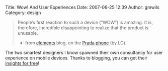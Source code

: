 Title: Wow! And User Experiences
Date: 2007-06-25 12:39
Author: gmwils
Category: design

> People’s first reaction to such a device (“WOW”) is amazing. It is,
> therefore, incredible disappointing to realize that the product is
> unusable.
>
> - from [elements][] blog, on the [Prada phone][] (by LG).

The two smartest designers I know spawned their own consultancy for user
experience on mobile devices. Thanks to blogging, you can get their
[insights for free][]!

  [elements]: http://www.uxelements.com/2007/06/half-baked-products.html
  [Prada phone]: http://www.pradaphonebylg.com/
  [insights for free]: http://www.uxelements.com/
